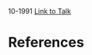 

10-1991
[Link to Talk](https://www.churchofjesuschrist.org/study/general-conference/1991/10/saturday-afternoon-session?lang=eng)



# References

